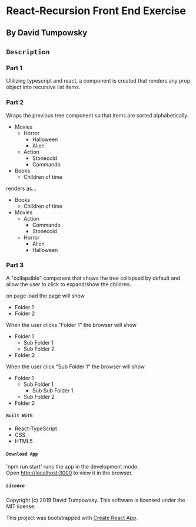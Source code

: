 # React-Recursion Front End Exercise

## By David Tumpowsky

## `Description`

### Part 1

Utilizing typescript and react, a component is created that renders any prop object into recursive list items.

### Part 2

Wraps the previous tree component so that items are sorted alphabetically.

- Movies
  - Horror
    - Halloween
    - Alien
  - Action
    - Stonecold
    - Commando
- Books
  - Children of time   

renders as...

- Books
  - Children of time
- Movies
  - Action
    - Commando
    - Stonecold
  - Horror
    - Alien
    - Halloween

### Part 3

A "collapsible" component that shows the tree collapsed by default and allow the user to click to expand/show the children.

on page load the page will show
- Folder 1
- Folder 2

When the user clicks "Folder 1" the browser will show
- Folder 1
  - Sub Folder 1
  - Sub Folder 2
- Folder 2

When the user click "Sub Folder 1" the browser will show
- Folder 1
  - Sub Folder 1
    - Sub Sub Folder 1
  - Sub Folder 2
- Folder 2

#### `Built With`

* React-TypeScript
* CSS
* HTML5

#### `Download App`

'npm run start' runs the app in the development mode.<br>
Open [http://localhost:3000](http://localhost:3000) to view it in the browser.


##### `Licence`

Copyright (c) 2019 David Tumpowsky. This software is licensed under the MIT license.

This project was bootstrapped with [Create React App](https://github.com/facebookincubator/create-react-app).